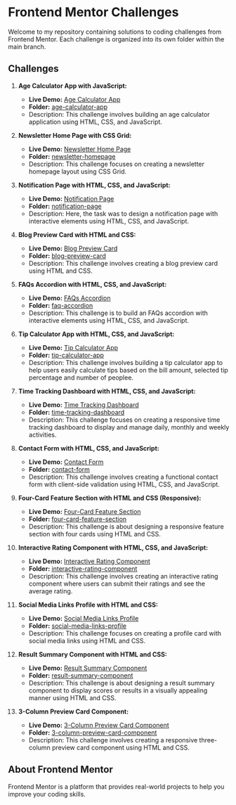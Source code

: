 # Frontend Mentor Challenges

Welcome to my repository containing solutions to coding challenges from Frontend Mentor. Each challenge is organized into its own folder within the main branch.

## Challenges

1. **Age Calculator App with JavaScript:**
   - **Live Demo:** [Age Calculator App](https://age-calculator-js-html-css.netlify.app)
   - **Folder:** [age-calculator-app](/age-calculator-app-challenge)
   - Description: This challenge involves building an age calculator application using HTML, CSS, and JavaScript.

2. **Newsletter Home Page with CSS Grid:**
   - **Live Demo:** [Newsletter Home Page](https://newshomepage-css-grid.netlify.app)
   - **Folder:** [newsletter-homepage](/news-homepage-css-grid)
   - Description: This challenge focuses on creating a newsletter homepage layout using CSS Grid.

3. **Notification Page with HTML, CSS, and JavaScript:**
   - **Live Demo:** [Notification Page](https://notification-page-js.netlify.app)
   - **Folder:** [notification-page](/notification-page-challenge)
   - Description: Here, the task was to design a notification page with interactive elements using HTML, CSS, and JavaScript.

4. **Blog Preview Card with HTML and CSS:**
   - **Live Demo:** [Blog Preview Card](https://blog-preview-card-html-and-css.netlify.app)
   - **Folder:** [blog-preview-card](/blog-preview-card)
   - Description: This challenge involves creating a blog preview card using HTML and CSS.

5. **FAQs Accordion with HTML, CSS, and JavaScript:**
   - **Live Demo:** [FAQs Accordion](https://faq-accordion-html-css-js.netlify.app)
   - **Folder:** [faq-accordion](/faq-accordion)
   - Description: This challenge is to build an FAQs accordion with interactive elements using HTML, CSS, and JavaScript.

6. **Tip Calculator App with HTML, CSS, and JavaScript:**
   - **Live Demo:** [Tip Calculator App](https://tip-calculator-app-html-css-js.netlify.app)
   - **Folder:** [tip-calculator-app](/tip-calculator-app)
   - Description: This challenge involves building a tip calculator app to help users easily calculate tips based on the bill amount, selected tip percentage and number of peoplee.

7. **Time Tracking Dashboard with HTML, CSS, and JavaScript:**
   - **Live Demo:** [Time Tracking Dashboard](https://time-tracking-dashboard-html-css-js.netlify.app)
   - **Folder:** [time-tracking-dashboard](/time-tracking-dashboard)
   - Description: This challenge focuses on creating a responsive time tracking dashboard to display and manage daily, monthly and weekly activities.

8. **Contact Form with HTML, CSS, and JavaScript:**
   - **Live Demo:** [Contact Form](https://contact-form-html-css-js.netlify.app)
   - **Folder:** [contact-form](/contact-form)
   - Description: This challenge involves creating a functional contact form with client-side validation using HTML, CSS, and JavaScript.

9. **Four-Card Feature Section with HTML and CSS (Responsive):**
   - **Live Demo:** [Four-Card Feature Section](https://four-card-feature-section-htmlandcss.netlify.app)
   - **Folder:** [four-card-feature-section](/four-card-feature-section)
   - Description: This challenge is about designing a responsive feature section with four cards using HTML and CSS.

10. **Interactive Rating Component with HTML, CSS, and JavaScript:**
    - **Live Demo:** [Interactive Rating Component](https://interactiveratingcomponentchallenge.netlify.app)
    - **Folder:** [interactive-rating-component](/interactive-rating-component)
    - Description: This challenge involves creating an interactive rating component where users can submit their ratings and see the average rating.

11. **Social Media Links Profile with HTML and CSS:**
    - **Live Demo:** [Social Media Links Profile](https://socialmedialinksprofilechallenge.netlify.app)
    - **Folder:** [social-media-links-profile](/social-media-links-profile)
    - Description: This challenge focuses on creating a profile card with social media links using HTML and CSS.

12. **Result Summary Component with HTML and CSS:**
    - **Live Demo:** [Result Summary Component](https://resultsummarycomponentchalleng.netlify.app)
    - **Folder:** [result-summary-component](/result-summary-component)
    - Description: This challenge is about designing a result summary component to display scores or results in a visually appealing manner using HTML and CSS.

13. **3-Column Preview Card Component:**
    - **Live Demo:** [3-Column Preview Card Component](https://3-columnpreviewcardcomponentchallenge.netlify.app)
    - **Folder:** [3-column-preview-card-component](/3-column-preview-card-component)
    - Description: This challenge involves creating a responsive three-column preview card component using HTML and CSS.

## About Frontend Mentor

Frontend Mentor is a platform that provides real-world projects to help you improve your coding skills.
